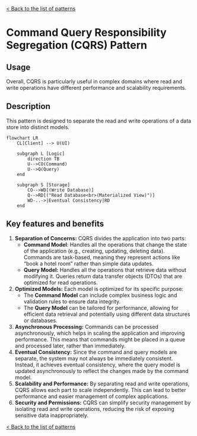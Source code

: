 [< Back to the list of patterns](patterns_list.md)

# Command Query Responsibility Segregation (CQRS) Pattern

## Usage
Overall, CQRS is particularly useful in complex domains where read and write operations have different performance and scalability requirements.

## Description
This pattern is designed to separate the read and write operations of a data store into distinct models.

``` mermaid
flowchart LR
    CL[Client] --> U(UI)
  
    subgraph L [Logic]
        direction TB
        U-->CO(Command)
        U-->Q(Query)
    end

    subgraph S [Storage]
        CO-->WD[(Write Database)]
        Q-->RD[("Read Database<br>(Materialized View)")]
        WD-..->|Eventual Consistency|RD
    end
```
## Key features and benefits
1. **Separation of Concerns:** CQRS divides the application into two parts:
   - **Command Model**: Handles all the operations that change the state of the application (e.g., creating, updating, deleting data). Commands are task-based, meaning they represent actions like “book a hotel room” rather than simple data updates.
   - **Query Model:** Handles all the operations that retrieve data without modifying it. Queries return data transfer objects (DTOs) that are optimized for read operations.
2. **Optimized Models:** Each model is optimized for its specific purpose:
   - The **Command Model** can include complex business logic and validation rules to ensure data integrity.
   - The **Query Model** can be tailored for performance, allowing for efficient data retrieval and potentially using different data structures or databases.
3. **Asynchronous Processing:** Commands can be processed asynchronously, which helps in scaling the application and improving performance. This means that commands might be placed in a queue and processed later, rather than immediately.
4. **Eventual Consistency:** Since the command and query models are separate, the system may not always be immediately consistent. Instead, it achieves eventual consistency, where the query model is updated asynchronously to reflect the changes made by the command model.
5. **Scalability and Performance:** By separating read and write operations, CQRS allows each part to scale independently. This can lead to better performance and easier management of complex applications.
6. **Security and Permissions:** CQRS can simplify security management by isolating read and write operations, reducing the risk of exposing sensitive data inappropriately.

[< Back to the list of patterns](patterns_list.md)
